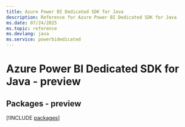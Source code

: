 ```yaml
---
title: Azure Power BI Dedicated SDK for Java
description: Reference for Azure Power BI Dedicated SDK for Java
ms.date: 07/24/2025
ms.topic: reference
ms.devlang: java
ms.service: powerbidedicated
---
```

# Azure Power BI Dedicated SDK for Java - preview
## Packages - preview
[!INCLUDE [packages](power-bi-dedicated-index.md)]